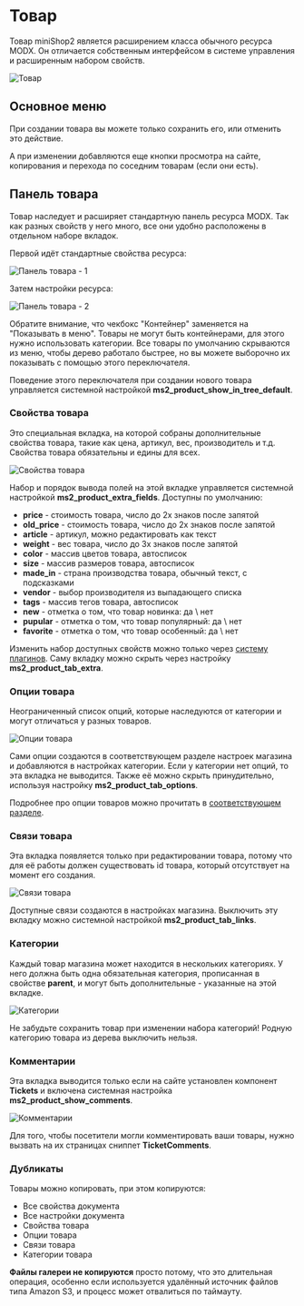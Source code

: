 # Товар

Товар miniShop2 является расширением класса обычного ресурса MODX.
Он отличается собственным интерфейсом в системе управления и расширенным набором свойств.

![Товар](https://file.modx.pro/files/5/4/6/546f08580a43a9a34fca13625666055d.png)

## Основное меню

При создании товара вы можете только сохранить его, или отменить это действие.

А при изменении добавляются еще кнопки просмотра на сайте, копирования и перехода по соседним товарам (если они есть).

## Панель товара

Товар наследует и расширяет стандартную панель ресурса MODX.
Так как разных свойств у него много, все они удобно расположены в отдельном наборе вкладок.

Первой идёт стандартные свойства ресурса:

![Панель товара - 1](https://file.modx.pro/files/f/a/0/fa0a70de3b0b4ade9dc823c61ef4bf69.png)

Затем настройки ресурса:

![Панель товара - 2](https://file.modx.pro/files/5/b/7/5b7c0a87bc2f115ae6321b403c43173d.png)

Обратите внимание, что чекбокс "Контейнер" заменяется на "Показывать в меню". Товары не могут быть контейнерами, для этого нужно использовать категории.
Все товары по умолчанию скрываются из меню, чтобы дерево работало быстрее, но вы можете выборочно их показывать с помощью этого переключателя.

Поведение этого переключателя при создании нового товара управляется системной настройкой **ms2_product_show_in_tree_default**.

### Свойства товара

Это специальная вкладка, на которой собраны дополнительные свойства товара, такие как цена, артикул, вес, производитель и т.д.
Свойства товара обязательны и едины для всех.

![Свойства товара](https://file.modx.pro/files/0/7/b/07bc6a3d032b1df6d562f45eca710a1a.png)

Набор и порядок вывода полей на этой вкладке управляется системной настройкой **ms2_product_extra_fields**. Доступны по умолчанию:

- **price** - стоимость товара, число до 2х знаков после запятой
- **old_price** - стоимость товара, число до 2х знаков после запятой
- **article** - артикул, можно редактировать как текст
- **weight** - вес товара, число до 3х знаков после запятой
- **color** - массив цветов товара, автосписок
- **size** - массив размеров товара, автосписок
- **made_in** - страна производства товара, обычный текст, с подсказками
- **vendor** - выбор производителя из выпадающего списка
- **tags** - массив тегов товара, автосписок
- **new** - отметка о том, что товар новинка: да \ нет
- **pupular** - отметка о том, что товар популярный: да \ нет
- **favorite** - отметка о том, что товар особенный: да \ нет

Изменить набор доступных свойств можно только через [систему плагинов][1].
Саму вкладку можно скрыть через настройку **ms2_product_tab_extra**.

### Опции товара

Неограниченный список опций, которые наследуются от категории и могут отличаться у разных товаров.

![Опции товара](https://file.modx.pro/files/3/4/3/343138dcb7ea9d2ce801d3d6772ad96d.png)

Сами опции создаются в соответствующем разделе настроек магазина и добавляются в настройках категории. Если у категории нет опций, то эта вкладка не выводится.
Также её можно скрыть принудительно, используя настройку **ms2_product_tab_options**.

Подробнее про опции товаров можно прочитать в [соответствующем разделе][2].

### Связи товара

Эта вкладка появляется только при редактировании товара, потому что для её работы должен существовать id товара, который отсутствует на момент его создания.

![Связи товара](https://file.modx.pro/files/2/4/1/2417516e02ff308cb1f53f8f883226a0.png)

Доступные связи создаются в настройках магазина. Выключить эту вкладку можно системной настройкой **ms2_product_tab_links**.

### Категории

Каждый товар магазина может находится в нескольких категориях.
У него должна быть одна обязательная категория, прописанная в свойстве **parent**, и могут быть дополнительные - указанные на этой вкладке.

![Категории](https://file.modx.pro/files/8/2/f/82ffb0c829e766b631bfb056f9f6052c.png)

Не забудьте сохранить товар при изменении набора категорий! Родную категорию товара из дерева выключить нельзя.

### Комментарии

Эта вкладка выводится только если на сайте установлен компонент **Tickets** и включена системная настройка **ms2_product_show_comments**.

![Комментарии](https://file.modx.pro/files/5/c/4/5c43f7a822acfe411cfe1eef88f16d92.png)

Для того, чтобы посетители могли комментировать ваши товары, нужно вызвать на их страницах сниппет **TicketComments**.

### Дубликаты

Товары можно копировать, при этом копируются:

- Все свойства документа
- Все настройки документа
- Свойства товара
- Опции товара
- Связи товара
- Категории товара

**Файлы галереи не копируются** просто потому, что это длительная операция, особенно если используется удалённый источник файлов типа Amazon S3, и процесс может отвалиться по таймауту.

[1]: /components/minishop2/development/product-plugins
[2]: /components/minishop2/interface/settings

